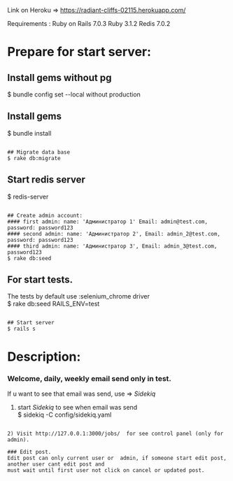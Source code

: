 Link on Heroku => https://radiant-cliffs-02115.herokuapp.com/

Requirements :
Ruby on Rails 7.0.3
Ruby 3.1.2
Redis 7.0.2

# Prepare for start server:

## Install gems without pg 
$ bundle config set --local without production 
## Install gems 
$ bundle install
```

## Migrate data base
$ rake db:migrate
```

## Start redis server
$ redis-server
```

## Create admin account:
#### first admin: name: 'Администратор 1' Email: admin@test.com, password: password123
#### second admin: name: 'Администратор 2', Email: admin_2@test.com, password: password123
#### third admin: name: 'Администратор 3', Email: admin_3@test.com, password123
$ rake db:seed
```

## For start tests.
The tests by default use :selenium_chrome driver <br>
$ rake db:seed RAILS_ENV=test
```

## Start server 
$ rails s
```

# Description:
### Welcome, daily, weekly email send only in test.
If u want to see that email was send,  use =>  <em>Sidekiq</em>

1) start <em>Sidekiq</em> to see  when email was send <br>
$ sidekiq -C config/sidekiq.yaml 
```

2) Visit http://127.0.0.1:3000/jobs/  for see control panel (only for admin). 

### Edit post.
Edit post can only current user or  admin, if someone start edit post, another user cant edit post and
must wait until first user not click on cancel or updated post.
